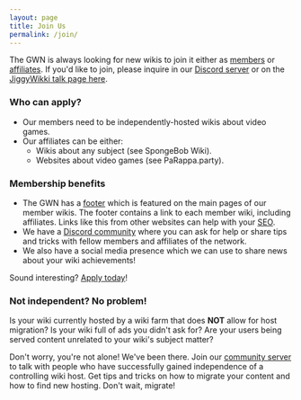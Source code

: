 ```yaml
---
layout: page
title: Join Us
permalink: /join/
---
```



The GWN is always looking for new wikis to join it either as [members]({{site.baseurl}}/members) or [affiliates]({{site.baseurl}}/affiliates). If you'd like to join, please inquire in our [Discord server](https://discord.com/invite/pCfH7uk9jh) or on the [JiggyWikki talk page here](https://banjokazooiewiki.com/wiki/Jiggywikki_talk:Gaming_Wiki_Network).

### Who can apply?
- Our members need to be independently-hosted wikis about video games.
- Our affiliates can be either:
    - Wikis about any subject (see SpongeBob Wiki).
    - Websites about video games (see PaRappa.party).

### Membership benefits
- The GWN has a [footer](https://banjokazooiewiki.com/wiki/Template:Gaming_Wiki_Network) which is featured on the main pages of our member wikis. The footer contains a link to each member wiki, including affiliates. Links like this from other websites can help with your [SEO](https://en.wikipedia.org/wiki/Search_engine_optimization).
- We have a [Discord community](https://discord.com/invite/pCfH7uk9jh) where you can ask for help or share tips and tricks with fellow members and affiliates of the network.
- We also have a social media presence which we can use to share news about your wiki achievements!

Sound interesting? [Apply today](https://discord.com/invite/pCfH7uk9jh)!

### Not independent? No problem!
Is your wiki currently hosted by a wiki farm that does **NOT** allow for host migration? Is your wiki full of ads you didn't ask for? Are your users being served content unrelated to your wiki's subject matter? 

Don't worry, you're not alone! We've been there. Join our [community server](https://discord.com/invite/pCfH7uk9jh) to talk with people who have successfully gained independence of a controlling wiki host. Get tips and tricks on how to migrate your content and how to find new hosting. Don't wait, migrate!
